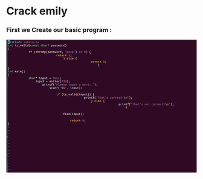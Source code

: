 # Crack emily

### First we Create our basic program :
![Screen 1](https://github.com/hbenhaim/TD/blob/master/Rendue/TD1/Screen/1.png)
